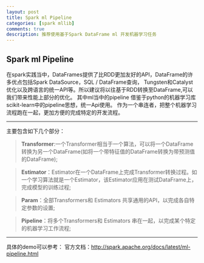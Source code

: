 ```yaml
---
layout: post
title: Spark ml Pipeline
categories: [spark mllib]
comments: true
description: 推荐使用基于Spark DataFrame ml 开发机器学习任务
---
```


## Spark ml Pipeline

在spark实践当中，DataFrames提供了比RDD更加友好的API，DataFrame的许多优点包括Spark DataSource，SQL / DataFrame查询，
Tungsten和Catalyst优化以及跨语言的统一API等。所以建议将以往基于RDD转换至DataFrame,可以我们带来性能上部分的优化。
其中ml当中的pipeline 借鉴于python的机器学习库scikit-learn中的pipeline思想，统一Api使用。
作为一个串连者，把整个机器学习流程跑在一起，更加方便的完成特定的开发流程。

--- 

主要包含如下几个部分：

> **Transformer**:一个Transformer相当于一个算法，可以将一个DataFrame转换为另一个DataFrame(如将一个带特征值的DataFrame转换为带预测值的DataFrame);

> **Estimator**：Estimator在一个DataFrame上完成Transformer转换过程。如一个学习算法就是一个Estimator，该Estimator应用在测试DataFrame上，
            完成模型的训练过程;

> **Param**：全部Transformers和 Estimators 共享通用的API，以完成各自特定参数的设置;

> **Pipeline**：将多个Transformers和 Estimators 串在一起，以完成某个特定的机器学习工作流程;

---

具体的demo可以参考：
官方文档：http://spark.apache.org/docs/latest/ml-pipeline.html
